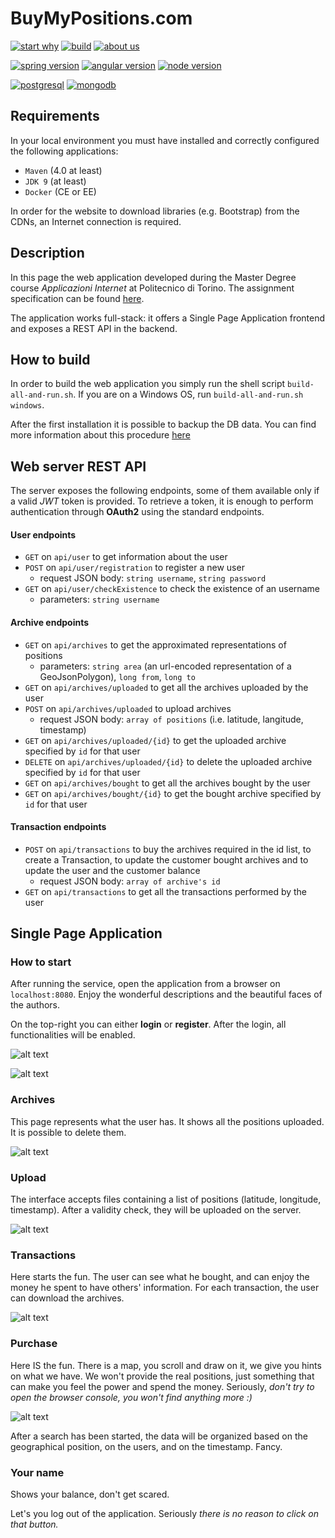 # BuyMyPositions.com

[![start why](https://img.shields.io/badge/start%20with-why%3F-brightgreen.svg?style=flat)](https://docs.google.com/document/d/1xU4IIYjcGWkvueMsQXFXWerTsabdzeJdzze8MdB6oaE/edit#heading=h.efn3ag6t5r6x)
[![build](https://img.shields.io/badge/build-ok-brightgreen.svg?style=flat)](./README.md#how-to-build) 
[![about us](https://img.shields.io/badge/about-Contributors-lightgrey.svg)](./CONTRIBUTORS.md)

[![spring version](https://img.shields.io/badge/framework-SpringBoot%20v2.0.1-blue.svg)]() [![angular version](https://img.shields.io/badge/framework-Angular%20CLI%20v6.0.8-blue.svg)]() [![node version](https://img.shields.io/badge/framework-Node%20v10.6.0-blue.svg)]()

[![postgresql](https://img.shields.io/badge/persistence-PostgreSQL-ff69b4.svg)]() [![mongodb](https://img.shields.io/badge/persistence-MongoDB-ff69b4.svg)]()

## Requirements
In your local environment you must have installed and correctly configured the following applications:
- `Maven` (4.0 at least)
- `JDK 9` (at least)
- `Docker` (CE or EE)

In order for the website to download libraries (e.g. Bootstrap) from the CDNs, an Internet connection is required.

## Description
In this page the web application developed during the Master Degree course _Applicazioni Internet_ at Politecnico di Torino. The assignment specification can be found [here](https://docs.google.com/document/d/1xU4IIYjcGWkvueMsQXFXWerTsabdzeJdzze8MdB6oaE/edit#heading=h.efn3ag6t5r6x).

The application works full-stack: it offers a Single Page Application frontend and exposes a REST API in the backend.

## How to build
In order to build the web application you simply run the shell script `build-all-and-run.sh`. If you are on a Windows OS, run `build-all-and-run.sh windows`.

After the first installation it is possible to backup the DB data. You can find more information about this procedure [here](./DockerCompose/docker_persistence/README.md)

## Web server REST API
The server exposes the following endpoints, some of them available only if a valid _JWT_ token is provided. To retrieve a token, it is enough to perform authentication through **OAuth2** using the standard endpoints.

#### User endpoints
- `GET` on `api/user` to get information about the user
- `POST` on `api/user/registration` to register a new user
    - request JSON body: `string username`, `string password`
- `GET` on `api/user/checkExistence` to check the existence of an username
    - parameters: `string username`

#### Archive endpoints
- `GET` on `api/archives` to get the approximated representations of positions
    - parameters: `string area` (an url-encoded representation of a GeoJsonPolygon), `long from`, `long to`
- `GET` on `api/archives/uploaded` to get all the archives uploaded by the user
- `POST` on `api/archives/uploaded` to upload archives
    - request JSON body: `array of positions` (i.e. latitude, langitude, timestamp) 
- `GET` on `api/archives/uploaded/{id}` to get the uploaded archive specified by `id` for that user
- `DELETE` on `api/archives/uploaded/{id}` to delete the uploaded archive specified by `id` for that user
- `GET` on `api/archives/bought` to get all the archives bought by the user
- `GET` on `api/archives/bought/{id}` to get the bought archive specified by `id` for that user

#### Transaction endpoints
- `POST` on `api/transactions` to buy the archives required in the id list, to create a Transaction, to update the customer bought archives and to update the user and the customer balance
    - request JSON body: `array of archive's id`
- `GET` on `api/transactions` to get all the transactions performed by the user


## Single Page Application
### How to start
After running the service, open the application from a browser on `localhost:8080`. Enjoy the wonderful descriptions and the beautiful faces of the authors.

On the top-right you can either **login** or **register**. After the login, all functionalities will be enabled.

![alt text](./readme/home.png)

![alt text](./readme/login.png)

### Archives
This page represents what the user has. It shows all the positions uploaded. It is possible to delete them.

![alt text](./readme/archives.png)

### Upload
The interface accepts files containing a list of positions (latitude, longitude, timestamp). After a validity check, they will be uploaded on the server.

![alt text](./readme/uploads.png)

### Transactions
Here starts the fun. The user can see what he bought, and can enjoy the money he spent to have others' information. For each transaction, the user can download the archives.

![alt text](./readme/transactions.png)

### Purchase
Here IS the fun. There is a map, you scroll and draw on it, we give you hints on what we have. We won't provide the real positions, just something that can make you feel the power and spend the money. Seriously, _don't try to open the browser console, you won't find anything more :)_

![alt text](./readme/search.png)

After a search has been started, the data will be organized based on the geographical position, on the users, and on the timestamp. Fancy.

### Your name
Shows your balance, don't get scared.

Let's you log out of the application. Seriously _there is no reason to click on that button._



